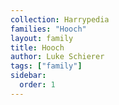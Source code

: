 ```yaml
---
collection: Harrypedia
families: "Hooch"
layout: family
title: Hooch
author: Luke Schierer
tags: ["family"]
sidebar:
  order: 1
---
```

